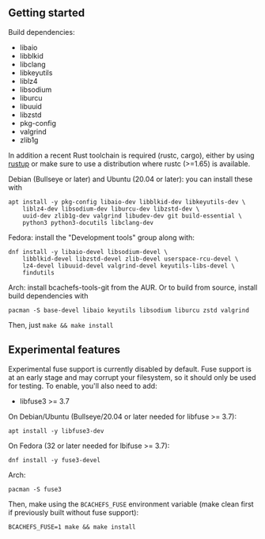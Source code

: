Getting started
---------------

Build dependencies:

 * libaio
 * libblkid
 * libclang
 * libkeyutils
 * liblz4
 * libsodium
 * liburcu
 * libuuid
 * libzstd
 * pkg-config
 * valgrind
 * zlib1g

In addition a recent Rust toolchain is required (rustc, cargo), either by using
[rustup](https://rustup.rs/) or make sure to use a distribution where rustc (>=1.65)
is available.

Debian (Bullseye or later) and Ubuntu (20.04 or later): you can install these with

``` shell
apt install -y pkg-config libaio-dev libblkid-dev libkeyutils-dev \
    liblz4-dev libsodium-dev liburcu-dev libzstd-dev \
    uuid-dev zlib1g-dev valgrind libudev-dev git build-essential \
    python3 python3-docutils libclang-dev
```

Fedora: install the "Development tools" group along with:
```shell
dnf install -y libaio-devel libsodium-devel \
    libblkid-devel libzstd-devel zlib-devel userspace-rcu-devel \
    lz4-devel libuuid-devel valgrind-devel keyutils-libs-devel \
    findutils
```

Arch: install bcachefs-tools-git from the AUR.
Or to build from source, install build dependencies with
```shell
pacman -S base-devel libaio keyutils libsodium liburcu zstd valgrind
```

Then, just `make && make install`


Experimental features
---------------------

Experimental fuse support is currently disabled by default. Fuse support is at
an early stage and may corrupt your filesystem, so it should only be used for
testing. To enable, you'll also need to add:

* libfuse3 >= 3.7

On Debian/Ubuntu (Bullseye/20.04 or later needed for libfuse >= 3.7):
```shell
apt install -y libfuse3-dev
```

On Fedora (32 or later needed for lbifuse >= 3.7):
```shell
dnf install -y fuse3-devel
```

Arch:
```shell
pacman -S fuse3
```

Then, make using the `BCACHEFS_FUSE` environment variable (make clean first if
previously built without fuse support):

```shell
BCACHEFS_FUSE=1 make && make install
```
